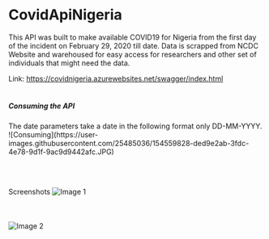 # CovidApiNigeria
 
This API was built to make available COVID19 for Nigeria from the first day of the incident on February 29, 2020 till date. Data is scrapped from NCDC Website and warehoused for easy access for researchers and other set of individuals that might need the data.


Link: https://covidnigeria.azurewebsites.net/swagger/index.html <br /><br />

<h5>Consuming the API</h5>
 The date parameters take a date in the following format only DD-MM-YYYY.
 ![Consuming](https://user-images.githubusercontent.com/25485036/154559828-ded9e2ab-3fdc-4e78-9d1f-9ac9d9442afc.JPG)

 <br /><br />
 
Screenshots
![Image 1](https://user-images.githubusercontent.com/25485036/154557928-70bc6819-a580-4a32-9cd9-dee124e35143.JPG)
<br /><br /><br /><br />
![Image 2](https://user-images.githubusercontent.com/25485036/154557931-8b4c069b-33f8-42cb-a993-e7c3d621ac38.JPG)
